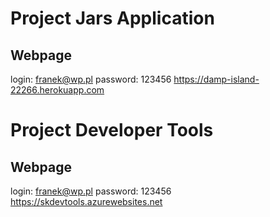 # Project Jars Application
## Webpage
login: franek@wp.pl
password: 123456
https://damp-island-22266.herokuapp.com

# Project Developer Tools
## Webpage
login: franek@wp.pl
password: 123456
https://skdevtools.azurewebsites.net
